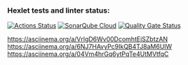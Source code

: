 ### Hexlet tests and linter status:
[![Actions Status](https://github.com/BlizzardAZ/frontend-project-44/actions/workflows/hexlet-check.yml/badge.svg)](https://github.com/BlizzardAZ/frontend-project-44/actions)
[![SonarQube Cloud](https://sonarcloud.io/images/project_badges/sonarcloud-light.svg)](https://sonarcloud.io/summary/new_code?id=BlizzardAZ_frontend-project-44)
[![Quality Gate Status](https://sonarcloud.io/api/project_badges/measure?project=BlizzardAZ_frontend-project-44&metric=alert_status)](https://sonarcloud.io/summary/new_code?id=BlizzardAZ_frontend-project-44)

https://asciinema.org/a/VrlgD6Wv00DcomhtEjSZbtzAN
https://asciinema.org/a/6NJ7HAvyPc9IkQB4TJ8aM6UlW
https://asciinema.org/a/04Vm4hrGq6ytPqTe4UtMVtfqC
